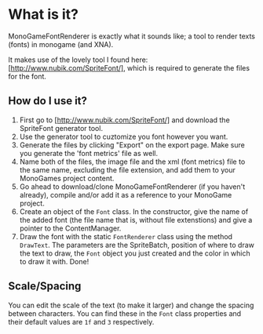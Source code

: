 # What is it?
MonoGameFontRenderer is exactly what it sounds like; a tool to render texts (fonts) in monogame (and XNA).

It makes use of the lovely tool I found here: [http://www.nubik.com/SpriteFont/], which is required to generate the files for the font.

## How do I use it?
1. First go to [http://www.nubik.com/SpriteFont/] and download the SpriteFont generator tool.
2. Use the generator tool to cuztomize you font however you want.
3. Generate the files by clicking "Export" on the export page. Make sure you generate the 'font metrics' file as well.
4. Name both of the files, the image file and the xml (font metrics) file to the same name, excluding the file extension, and add them to your MonoGames project content.
5. Go ahead to download/clone MonoGameFontRenderer (if you haven't already), compile and/or add it as a reference to your MonoGame project.
6. Create an object of the `Font` class. In the constructor, give the name of the added font (the file name that is, without file extenstions) and give a pointer to the ContentManager.
7. Draw the font with the static `FontRenderer` class using the method `DrawText`. The parameters are the SpriteBatch, position of where to draw the text to draw, the `Font` object you just created and the color in which to draw it with. Done!

## Scale/Spacing
You can edit the scale of the text (to make it larger) and change the spacing between characters. You can find these in the `Font` class properties and their default values are `1f` and `3` respectively. 